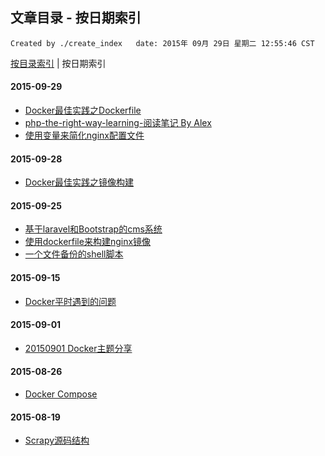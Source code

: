 ## 文章目录 - 按日期索引

    Created by ./create_index   date: 2015年 09月 29日 星期二 12:55:46 CST

[按目录索引](https://github.com/IBBD/blog/tree/master/0-index.md )  |  按日期索引


#### 2015-09-29

- [Docker最佳实践之Dockerfile](https://github.com/IBBD/blog/tree/master/linux/docker/docker-best-practice-dockerfile.md)
- [php-the-right-way-learning-阅读笔记 By Alex](https://github.com/IBBD/blog/tree/master/php/php-the-right-way-learning/alex.md)
- [使用变量来简化nginx配置文件](https://github.com/IBBD/blog/tree/master/linux/nginx/nginx-conf-use-var.md)

#### 2015-09-28

- [Docker最佳实践之镜像构建](https://github.com/IBBD/blog/tree/master/linux/docker/docker-best-practice-build.md)

#### 2015-09-25

- [基于laravel和Bootstrap的cms系统](https://github.com/IBBD/blog/tree/master/php/laravel/laravel-bootstrapt-cms.md)
- [使用dockerfile来构建nginx镜像](https://github.com/IBBD/blog/tree/master/linux/docker/nginx.md)
- [一个文件备份的shell脚本](https://github.com/IBBD/blog/tree/master/linux/shell/files-backup.md)

#### 2015-09-15

- [Docker平时遇到的问题](https://github.com/IBBD/blog/tree/master/linux/docker/docker-questions.md)

#### 2015-09-01

- [20150901 Docker主题分享](https://github.com/IBBD/blog/tree/master/linux/docker/docker分享会.md)

#### 2015-08-26

- [Docker Compose](https://github.com/IBBD/blog/tree/master/linux/docker/docker-compose.md)

#### 2015-08-19

- [Scrapy源码结构](https://github.com/IBBD/blog/tree/master/python/scrapy/源码结构.md)
